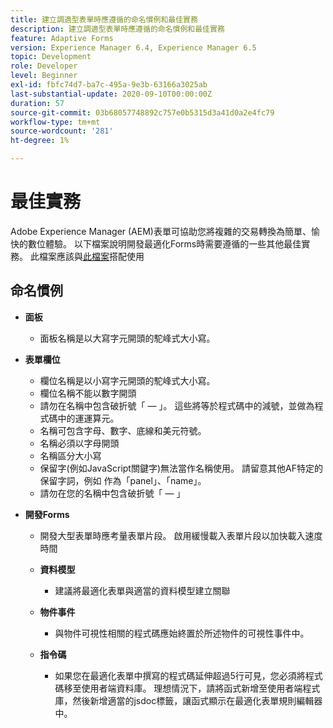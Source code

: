 ```yaml
---
title: 建立調適型表單時應遵循的命名慣例和最佳實務
description: 建立調適型表單時應遵循的命名慣例和最佳實務
feature: Adaptive Forms
version: Experience Manager 6.4, Experience Manager 6.5
topic: Development
role: Developer
level: Beginner
exl-id: fbfc74d7-ba7c-495a-9e3b-63166a3025ab
last-substantial-update: 2020-09-10T00:00:00Z
duration: 57
source-git-commit: 03b68057748892c757e0b5315d3a41d0a2e4fc79
workflow-type: tm+mt
source-wordcount: '281'
ht-degree: 1%

---
```


# 最佳實務

Adobe Experience Manager (AEM)表單可協助您將複雜的交易轉換為簡單、愉快的數位體驗。 以下檔案說明開發最適化Forms時需要遵循的一些其他最佳實務。 此檔案應該與[此檔案](https://helpx.adobe.com/experience-manager/6-3/forms/using/adaptive-forms-best-practices.html#Overview)搭配使用

## 命名慣例

* **面板**
   * 面板名稱是以大寫字元開頭的駝峰式大小寫。

* **表單欄位**
   * 欄位名稱是以小寫字元開頭的駝峰式大小寫。
   * 欄位名稱不能以數字開頭
   * 請勿在名稱中包含破折號「 — 」。 這些將等於程式碼中的減號，並做為程式碼中的運運算元。
   * 名稱可包含字母、數字、底線和美元符號。
   * 名稱必須以字母開頭
   * 名稱區分大小寫
   * 保留字(例如JavaScript關鍵字)無法當作名稱使用。 請留意其他AF特定的保留字詞，例如   作為「panel」、「name」。
   * 請勿在您的名稱中包含破折號「 — 」
* **開發Forms**
   * 開發大型表單時應考量表單片段。 啟用緩慢載入表單片段以加快載入速度   時間
   * **資料模型**
      * 建議將最適化表單與適當的資料模型建立關聯

   * **物件事件**
      * 與物件可視性相關的程式碼應始終置於所述物件的可視性事件中。
   * **指令碼**
      * 如果您在最適化表單中撰寫的程式碼延伸超過5行可見，您必須將程式碼移至使用者端資料庫。 理想情況下，請將函式新增至使用者端程式庫，然後新增適當的jsdoc標籤，讓函式顯示在最適化表單規則編輯器中。
